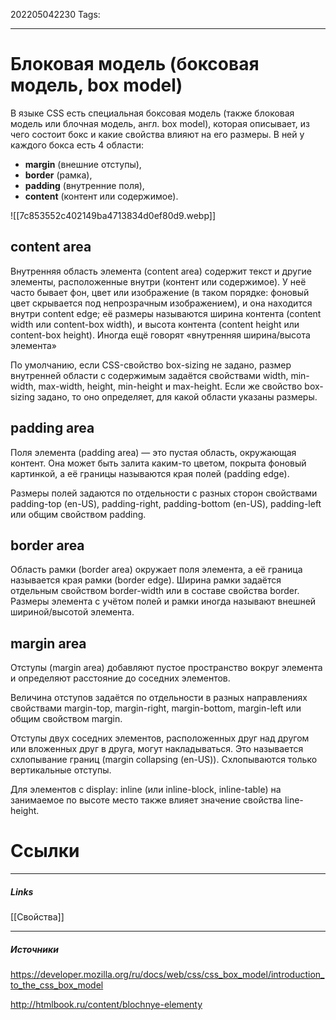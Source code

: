 202205042230
Tags:
___
# Блоковая модель (боксовая модель, box model)

В языке CSS есть специальная боксовая модель (также блоковая модель или блочная модель, англ. box model), которая описывает, из чего состоит бокс и какие свойства влияют на его размеры. В ней у каждого бокса есть 4 области: 
- **margin** (внешние отступы), 
- **border** (рамка), 
- **padding** (внутренние поля),  
- **content** (контент или содержимое).


![[7c853552c402149ba4713834d0ef80d9.webp]]

## content area
Внутренняя область элемента (content area) содержит текст и другие элементы, расположенные внутри (контент или содержимое). У неё часто бывает фон, цвет или изображение (в таком порядке: фоновый цвет скрывается под непрозрачным изображением), и она находится внутри content edge; её размеры называются ширина контента (content width или content-box width), и высота контента (content height или content-box height). Иногда ещё говорят «внутренняя ширина/высота элемента»

По умолчанию, если CSS-свойство box-sizing не задано, размер внутренней области с содержимым задаётся свойствами width, min-width, max-width, height, min-height и max-height. Если же свойство  box-sizing задано, то оно определяет, для какой области указаны размеры.

## padding area
Поля элемента (padding area) — это пустая область, окружающая контент. Она может быть залита каким-то цветом, покрыта фоновый картинкой, а её границы называются края полей (padding edge).

Размеры полей задаются по отдельности с разных сторон свойствами padding-top (en-US), padding-right, padding-bottom (en-US), padding-left или общим свойством padding.

## border area
Область рамки (border area) окружает поля элемента, а её граница называется края рамки (border edge). Ширина рамки задаётся отдельным свойством  border-width или в составе свойства border. Размеры элемента с учётом полей и рамки иногда называют внешней шириной/высотой элемента.


## margin area
Отступы (margin area) добавляют пустое пространство вокруг элемента и определяют расстояние до соседних элементов.

Величина отступов задаётся по отдельности в разных направлениях свойствами margin-top, margin-right, margin-bottom, margin-left или общим свойством margin.

Отступы двух соседних элементов, расположенных друг над другом или вложенных друг в друга, могут накладываться. Это называется схлопывание границ (margin collapsing (en-US)). Схлопываются только вертикальные отступы.

Для элементов с display: inline (или inline-block, inline-table) на занимаемое по высоте место также влияет значение свойства line-height.


# Ссылки
___
##### Links
[[Свойства]]

---
##### Источники
https://developer.mozilla.org/ru/docs/web/css/css_box_model/introduction_to_the_css_box_model

http://htmlbook.ru/content/blochnye-elementy